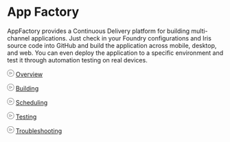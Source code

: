 
# App Factory

AppFactory provides a Continuous Delivery platform for building multi-channel applications. Just check in your Foundry configurations and Iris source code into GitHub and build the application across mobile, desktop, and web. You can even deploy the application to a specific environment and test it through automation testing on real devices.

![](Resources/overview_video.png) [Overview](https://youtu.be/rNuaFXkiY_U)

![](Resources/overview_video.png) [Building](https://youtu.be/4oYIJq4PFp8)

![](Resources/overview_video.png) [Scheduling](https://youtu.be/7HuhpNJ3v3s)

![](Resources/overview_video.png) [Testing](https://youtu.be/8IsE3lqNGTs)

![](Resources/overview_video.png) [Troubleshooting](https://youtu.be/7qT7Gp6-66A)

